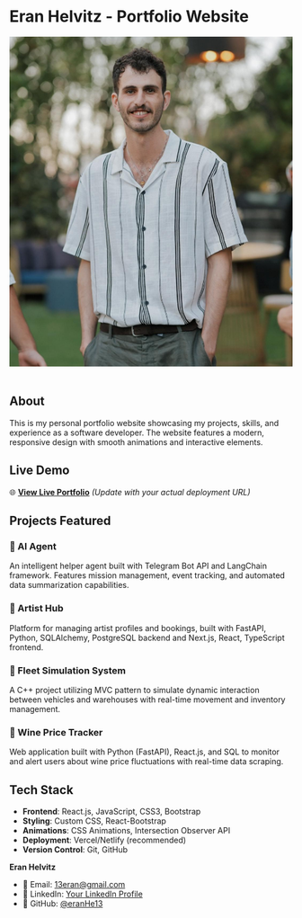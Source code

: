 # Eran Helvitz - Portfolio Website

<div align="center">
  <img alt="Portfolio Demo" src="./src/Assets/hero_img.jpg" width="600" />
</div>

<br/>

<center>



</center>

## About

This is my personal portfolio website showcasing my projects, skills, and experience as a software developer. The website features a modern, responsive design with smooth animations and interactive elements.

## Live Demo

🌐 **[View Live Portfolio](https://your-portfolio-url.com)** *(Update with your actual deployment URL)*


## Projects Featured

### 🤖 AI Agent
An intelligent helper agent built with Telegram Bot API and LangChain framework. Features mission management, event tracking, and automated data summarization capabilities.

### 🎨 Artist Hub
Platform for managing artist profiles and bookings, built with FastAPI, Python, SQLAlchemy, PostgreSQL backend and Next.js, React, TypeScript frontend.

### 🚛 Fleet Simulation System
A C++ project utilizing MVC pattern to simulate dynamic interaction between vehicles and warehouses with real-time movement and inventory management.

### 🍷 Wine Price Tracker
Web application built with Python (FastAPI), React.js, and SQL to monitor and alert users about wine price fluctuations with real-time data scraping.

## Tech Stack

- **Frontend**: React.js, JavaScript, CSS3, Bootstrap
- **Styling**: Custom CSS, React-Bootstrap
- **Animations**: CSS Animations, Intersection Observer API
- **Deployment**: Vercel/Netlify (recommended)
- **Version Control**: Git, GitHub


**Eran Helvitz**
- 📧 Email: [13eran@gmail.com](mailto:13eran@gmail.com)
- 💼 LinkedIn: [Your LinkedIn Profile](https://linkedin.com/in/eran-helvitz-859707149)
- 🐙 GitHub: [@eranHe13](https://github.com/eranHe13)

